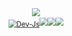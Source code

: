 
<div align="center">
<a href="https://github.com/lucaslsforti87">
<img height="180em" src="https://github-readme-stats.vercel.app/api?username=lucaslsforti87&show_icons=true&theme=dracula&include_all_commits
<img height="180em" src="https://github-readme-stats.vercel.app/api/top-langs/?username=lucaslsforti87&layout=compact&langs_count=7&theme=dra
</div>
<div style="display: inline_block"><br>
<img align="center" alt="Dev-Js" height="30" width="40" src="https://raw.githubusercontent.com/devicons/devicon/master/icons/javascript/ja
<img align="center" alt="Dev-Ts" height="30" width="40" src="https://raw.githubusercontent.com/devicons/devicon/master/icons/typescript/ty
<img align="center" alt="Dev-React" height="30" width="40" src="https://raw.githubusercontent.com/devicons/devicon/master/icons/react/reac
<img align="center" alt="Dev-HTML" height="30" width="40" src="https://raw.githubusercontent.com/devicons/devicon/master/icons/html5/html5
<img align="center" alt="Dev-CSS" height="30" width="40" src="https://raw.githubusercontent.com/devicons/devicon/master/icons/css3/css3-o
</div>
##
<div>
<a href="https://www.youtube.com/channel/UC44Y7HUcjOu200dbBYjSjjQ" target="_blank"><img src="https://img.shields.io/badge/YouTube-FF0000?s
<a href="AQUI VAI O LINK DO INSTAGRAM" target="_blank"><img src="https://img.shields.io/badge/-Instagram-%23E4405F?style=for-the-badge&log
<a href = "mailto:devbatistacontato@gmail.com"><img src="https://img.shields.io/badge/-Gmail-%23333?style=for-the-badge&logo=gmail&logoCo
<a href="AQUI VAI O LINK DO LINKEDIM" target="_blank"><img src="https://img.shields.io/badge/-LinkedIn-%230077B5?style=for-the-badge&logo=
![Snake animation](https://github.com/DevBatista1/DevBatista1/blob/output/github-contribution-grid-snake.svg)
</div>
